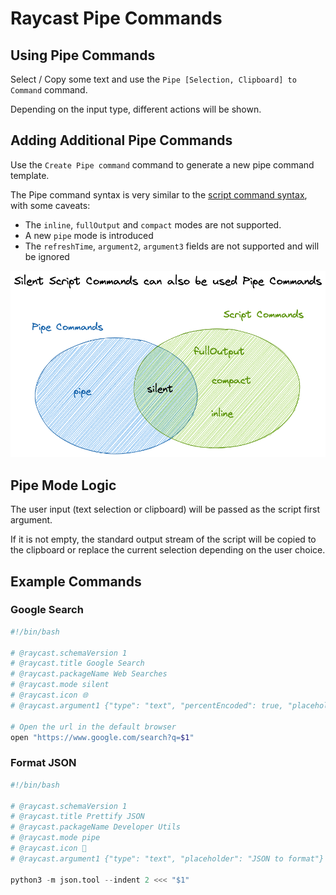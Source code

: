 # Raycast Pipe Commands

## Using Pipe Commands

Select / Copy some text and use the `Pipe [Selection, Clipboard] to Command` command.

Depending on the input type, different actions will be shown.

## Adding Additional Pipe Commands

Use the `Create Pipe command` command to generate a new pipe command template.

The Pipe command syntax is very similar to the [script command syntax](https://github.com/raycast/script-commands/blob/master/README.md), with some caveats:

- The `inline`, `fullOutput` and `compact` modes are not supported.
- A new `pipe` mode is introduced
- The `refreshTime`, `argument2`, `argument3` fields are not supported and will be ignored

![mode illustration](./medias/modes.excalidraw.png)

## Pipe Mode Logic

The user input (text selection or clipboard) will be passed as the script first argument.

If it is not empty, the standard output stream of the script will be copied to the clipboard or replace the current selection depending on the user choice.

## Example Commands

### Google Search

```bash
#!/bin/bash

# @raycast.schemaVersion 1
# @raycast.title Google Search
# @raycast.packageName Web Searches
# @raycast.mode silent
# @raycast.icon 🌐
# @raycast.argument1 {"type": "text", "percentEncoded": true, "placeholder": "Query"}

# Open the url in the default browser
open "https://www.google.com/search?q=$1"
```

### Format JSON

```python
#!/bin/bash

# @raycast.schemaVersion 1
# @raycast.title Prettify JSON
# @raycast.packageName Developer Utils
# @raycast.mode pipe
# @raycast.icon 🔨
# @raycast.argument1 {"type": "text", "placeholder": "JSON to format"}

python3 -m json.tool --indent 2 <<< "$1"
```
